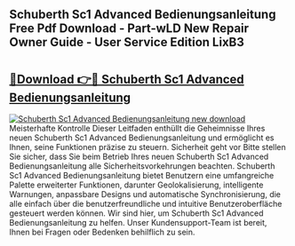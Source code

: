## Schuberth Sc1 Advanced Bedienungsanleitung Free Pdf Download - Part-wLD New Repair Owner Guide - User Service Edition LixB3

# <h2><a href="http://df64dg1.blite.top/?on=Schuberth+Sc1+Advanced+Bedienungsanleitung">🔗Download 👉🔴 Schuberth Sc1 Advanced Bedienungsanleitung</a></h2>

[![Schuberth Sc1 Advanced Bedienungsanleitung new download](https://i.imgur.com/lujVjoI.png)](http://df64dg1.blite.top/?on=Schuberth+Sc1+Advanced+Bedienungsanleitung)
Meisterhafte Kontrolle Dieser Leitfaden enthüllt die Geheimnisse Ihres neuen Schuberth Sc1 Advanced Bedienungsanleitung und ermöglicht es Ihnen, seine Funktionen präzise zu steuern. Sicherheit geht vor Bitte stellen Sie sicher, dass Sie beim Betrieb Ihres neuen Schuberth Sc1 Advanced Bedienungsanleitung alle Sicherheitsvorkehrungen beachten. Schuberth Sc1 Advanced Bedienungsanleitung bietet Benutzern eine umfangreiche Palette erweiterter Funktionen, darunter Geolokalisierung, intelligente Warnungen, anpassbare Designs und automatische Synchronisierung, die alle einfach über die benutzerfreundliche und intuitive Benutzeroberfläche gesteuert werden können. Wir sind hier, um Schuberth Sc1 Advanced Bedienungsanleitung zu helfen. Unser Kundensupport-Team ist bereit, Ihnen bei Fragen oder Bedenken behilflich zu sein.
